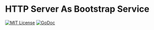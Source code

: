 # HTTP Server As Bootstrap Service

[![MIT License](https://img.shields.io/github/license/mashape/apistatus.svg?maxAge=2592000)](https://github.com/stefanhans/programming-reactive-systems-in-go/blob/master/LICENSE)
[![GoDoc](https://godoc.org/github.com/stefanhans/programming-reactive-systems-in-go/bootstrap-data-server/bootstrap-server?status.svg)](https://godoc.org/github.com/stefanhans/programming-reactive-systems-in-go/bootstrap-data-server/bootstrap-server)